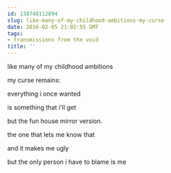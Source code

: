 ```yaml
---
id: 138748112894
slug: like-many-of-my-childhood-ambitions-my-curse
date: 2016-02-05 21:02:55 GMT
tags:
- transmissions from the void
title: ''
---
```


like many of my childhood ambitions

my curse remains:

everything i once wanted

is something that i'll get

but the fun house mirror version.

the one that lets me know that

and it makes me ugly

but the only person i have to blame is me